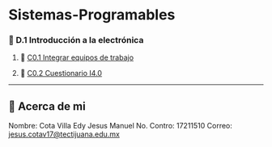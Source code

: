 # Sistemas-Programables

### :blue_book: D.1 Introducción a la electrónica

1. :book: [C0.1 Integrar equipos de trabajo](blog/C0.1_CotaVillaEdyJesusManuel.md)
  
2. :book: [C0.2 Cuestionario I4.0](blog/C0.2_EdyCota_Dream_Team.md)

---
## :turtle: Acerca de mi
Nombre: Cota Villa Edy Jesus Manuel
No. Contro: 17211510
Correo: jesus.cotav17@tectijuana.edu.mx